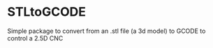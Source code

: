 # STLtoGCODE
Simple package to convert from an .stl file (a 3d model) to GCODE to control a 2.5D CNC

